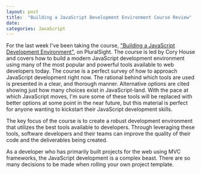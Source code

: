 ```yaml
---
layout: post
title:  "Building a JavaScript Development Environment Course Review"
date: 
categories: JavaScript
---
```


For the last week I've been taking the course, ["Building a JavaScript Development Environment"][bjde], on PluralSight. The course is led by Cory House and covers how to build a modern JavaScript development environment using many of the most popular and powerful tools available to web developers today. The course is a perfect survey of how to approach JavaScript development right now. The rational behind which tools are used is presented in a clear, and thorough manner. Alternative options are cited showing just how many choices exist in JavaScript-land. With the pace at which JavaScript moves, I'm sure some of these tools will be replaced with better options at some point in the near future, but this material is perfect for anyone wanting to kickstart their JavaScript development skills.

The key focus of the course is to create a robust development environment that utilizes the best tools available to developers. Through leveraging these tools, software developers and their teams can improve the quality of their code and the deliverables being created.


As a developer who has primarily built projects for the web using MVC frameworks, the JavaScript development is a complex beast. There are so many decisions to be made when rolling your own project template.

[bjde]: https://app.pluralsight.com/library/courses/javascript-development-environment/table-of-contents